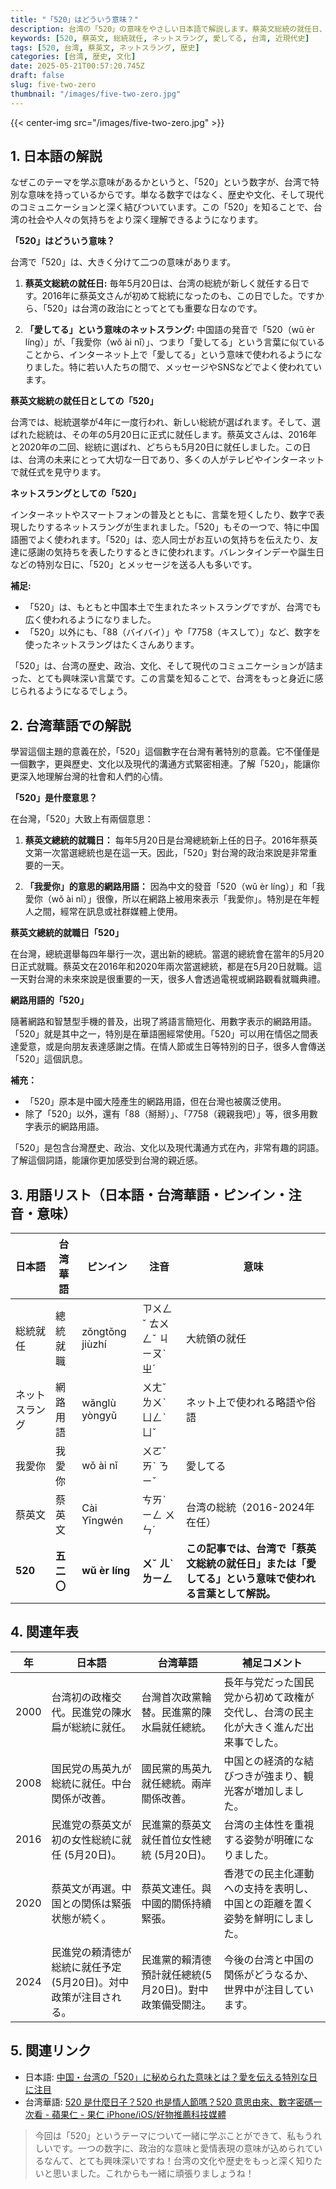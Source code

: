```yaml
---
title: "「520」はどういう意味？"
description: 台湾の「520」の意味をやさしい日本語で解説します。蔡英文総統の就任日、ネットスラングとしての意味、近現代史との関連も紹介。
keywords: [520, 蔡英文, 総統就任, ネットスラング, 愛してる, 台湾, 近現代史]
tags: [520, 台湾, 蔡英文, ネットスラング, 歴史]
categories: [台湾, 歴史, 文化]
date: 2025-05-21T00:57:20.745Z
draft: false
slug: five-two-zero
thumbnail: "/images/five-two-zero.jpg"
---
```


{{< center-img src="/images/five-two-zero.jpg" >}}

## 1. 日本語の解説

なぜこのテーマを学ぶ意味があるかというと、「520」という数字が、台湾で特別な意味を持っているからです。単なる数字ではなく、歴史や文化、そして現代のコミュニケーションと深く結びついています。この「520」を知ることで、台湾の社会や人々の気持ちをより深く理解できるようになります。

**「520」はどういう意味？**

台湾で「520」は、大きく分けて二つの意味があります。

1.  **蔡英文総統の就任日:** 毎年5月20日は、台湾の総統が新しく就任する日です。2016年に蔡英文さんが初めて総統になったのも、この日でした。ですから、「520」は台湾の政治にとってとても重要な日なのです。

2.  **「愛してる」という意味のネットスラング:** 中国語の発音で「520（wǔ èr líng）」が、「我愛你（wǒ ài nǐ）」、つまり「愛してる」という言葉に似ていることから、インターネット上で「愛してる」という意味で使われるようになりました。特に若い人たちの間で、メッセージやSNSなどでよく使われています。

**蔡英文総統の就任日としての「520」**

台湾では、総統選挙が4年に一度行われ、新しい総統が選ばれます。そして、選ばれた総統は、その年の5月20日に正式に就任します。蔡英文さんは、2016年と2020年の二回、総統に選ばれ、どちらも5月20日に就任しました。この日は、台湾の未来にとって大切な一日であり、多くの人がテレビやインターネットで就任式を見守ります。

**ネットスラングとしての「520」**

インターネットやスマートフォンの普及とともに、言葉を短くしたり、数字で表現したりするネットスラングが生まれました。「520」もその一つで、特に中国語圏でよく使われます。「520」は、恋人同士がお互いの気持ちを伝えたり、友達に感謝の気持ちを表したりするときに使われます。バレンタインデーや誕生日などの特別な日に、「520」とメッセージを送る人も多いです。

**補足:**

*   「520」は、もともと中国本土で生まれたネットスラングですが、台湾でも広く使われるようになりました。
*   「520」以外にも、「88（バイバイ）」や「7758（キスして）」など、数字を使ったネットスラングはたくさんあります。

「520」は、台湾の歴史、政治、文化、そして現代のコミュニケーションが詰まった、とても興味深い言葉です。この言葉を知ることで、台湾をもっと身近に感じられるようになるでしょう。

## 2. 台湾華語での解説

學習這個主題的意義在於，「520」這個數字在台灣有著特別的意義。它不僅僅是一個數字，更與歷史、文化以及現代的溝通方式緊密相連。了解「520」，能讓你更深入地理解台灣的社會和人們的心情。

**「520」是什麼意思？**

在台灣，「520」大致上有兩個意思：

1.  **蔡英文總統的就職日：** 每年5月20日是台灣總統新上任的日子。2016年蔡英文第一次當選總統也是在這一天。因此，「520」對台灣的政治來說是非常重要的一天。

2.  **「我愛你」的意思的網路用語：** 因為中文的發音「520（wǔ èr líng）」和「我愛你（wǒ ài nǐ）」很像，所以在網路上被用來表示「我愛你」。特別是在年輕人之間，經常在訊息或社群媒體上使用。

**蔡英文總統的就職日「520」**

在台灣，總統選舉每四年舉行一次，選出新的總統。當選的總統會在當年的5月20日正式就職。蔡英文在2016年和2020年兩次當選總統，都是在5月20日就職。這一天對台灣的未來來說是很重要的一天，很多人會透過電視或網路觀看就職典禮。

**網路用語的「520」**

隨著網路和智慧型手機的普及，出現了將語言簡短化、用數字表示的網路用語。「520」就是其中之一，特別是在華語圈經常使用。「520」可以用在情侶之間表達愛意，或是向朋友表達感謝之情。在情人節或生日等特別的日子，很多人會傳送「520」這個訊息。

**補充：**

*   「520」原本是中國大陸產生的網路用語，但在台灣也被廣泛使用。
*   除了「520」以外，還有「88（掰掰）」、「7758（親親我吧）」等，很多用數字表示的網路用語。

「520」是包含台灣歷史、政治、文化以及現代溝通方式在內，非常有趣的詞語。了解這個詞語，能讓你更加感受到台灣的親近感。

## 3. 用語リスト（日本語・台湾華語・ピンイン・注音・意味）

| 日本語       | 台湾華語      | ピンイン       | 注音        | 意味                                                                   |
| ----------- | ----------- | ----------- | ----------- | -------------------------------------------------------------------- |
| 総統就任      | 總統就職      | zǒngtǒng jiùzhí | ㄗㄨㄥˇ ㄊㄨㄥˇ ㄐㄧㄡˋ ㄓˊ   | 大統領の就任                                                               |
| ネットスラング | 網路用語      | wǎnglù yòngyǔ  | ㄨㄤˇ ㄌㄨˋ ㄩㄥˋ ㄩˇ   | ネット上で使われる略語や俗語                                                         |
| 我愛你       | 我愛你       | wǒ ài nǐ    | ㄨㄛˇ ㄞˋ ㄋㄧˇ     | 愛してる                                                                 |
| 蔡英文       | 蔡英文       | Cài Yīngwén  | ㄘㄞˋ ㄧㄥ ㄨㄣˊ     | 台湾の総統（2016-2024年在任）                                                       |
| **520**    | **五二〇**    | **wǔ èr líng** | **ㄨˇ ㄦˋ ㄌㄧㄥ**    | **この記事では、台湾で「蔡英文総統の就任日」または「愛してる」という意味で使われる言葉として解説。** |

## 4. 関連年表

| 年   | 日本語                                                | 台湾華語                                              | 補足コメント                                                                 |
| ---- | --------------------------------------------------- | ----------------------------------------------------- | ------------------------------------------------------------------------- |
| 2000 | 台湾初の政権交代。民進党の陳水扁が総統に就任。                        | 台灣首次政黨輪替。民進黨的陳水扁就任總統。                                | 長年与党だった国民党から初めて政権が交代し、台湾の民主化が大きく進んだ出来事でした。                                                   |
| 2008 | 国民党の馬英九が総統に就任。中台関係が改善。                           | 國民黨的馬英九就任總統。兩岸關係改善。                                  | 中国との経済的な結びつきが強まり、観光客が増加しました。                                                            |
| 2016 | 民進党の蔡英文が初の女性総統に就任 (5月20日)。                   | 民進黨的蔡英文就任首位女性總統 (5月20日)。                             | 台湾の主体性を重視する姿勢が明確になりました。                                                              |
| 2020 | 蔡英文が再選。中国との関係は緊張状態が続く。                           | 蔡英文連任。與中國的關係持續緊張。                                    | 香港での民主化運動への支持を表明し、中国との距離を置く姿勢を鮮明にしました。                                                     |
| 2024 | 民進党の頼清徳が総統に就任予定(5月20日)。対中政策が注目される。             | 民進黨的賴清德預計就任總統(5月20日)。對中政策備受關注。                           | 今後の台湾と中国の関係がどうなるか、世界中が注目しています。                                                              |

## 5. 関連リンク

*   日本語: [中国・台湾の「520」に秘められた意味とは？愛を伝える特別な日に注目](https://southeastasiahub.com/%E4%B8%AD%E5%9B%BD%E3%83%BB%E5%8F%B0%E6%B9%BE%E3%81%AE%E3%80%8C520%E3%80%8D%E3%81%AB%E7%A7%98%E3%82%81%E3%82%89%E3%82%8C%E3%81%9F%E6%84%8F%E5%91%B3%E3%81%A8%E3%81%AF%EF%BC%9F%E6%84%9B%E3%82%92/)
*   台湾華語: [520 是什麼日子？520 也是情人節嗎？520 意思由來、數字密碼一次看 - 蘋果仁 - 果仁 iPhone/iOS/好物推薦科技媒體](https://applealmond.com/posts/277742)

> 今回は「520」というテーマについて一緒に学ぶことができて、私もうれしいです。一つの数字に、政治的な意味と愛情表現の意味が込められているなんて、とても興味深いですね！台湾の文化や歴史をもっと深く知りたいと思いました。これからも一緒に頑張りましょうね！
